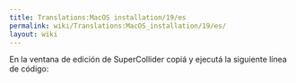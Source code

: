 ```yaml
---
title: Translations:MacOS installation/19/es
permalink: wiki/Translations:MacOS_installation/19/es/
layout: wiki
---
```


En la ventana de edición de SuperCollider copiá y ejecutá la siguiente
línea de código:
